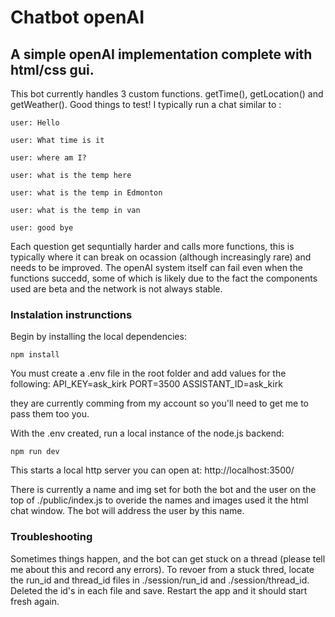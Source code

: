 # Chatbot openAI
## A simple openAI implementation complete with html/css gui.

This bot currently handles 3 custom  functions. getTime(), getLocation() and getWeather(). Good things to test! I typically run a chat similar to :

```
user: Hello

user: What time is it

user: where am I?

user: what is the temp here

user: what is the temp in Edmonton

user: what is the temp in van

user: good bye
```

Each question get sequntially harder and calls more functions, this is typically where it can break on ocassion (although increasingly rare) and needs to be improved. The openAI system itself can fail even when the functions succedd, some of which is likely due to the fact the components used are beta and the network is not always stable.

### Instalation instrunctions

Begin by installing the local dependencies:
```
npm install
```

You must create a .env file in the root folder and add values for the following:
API_KEY=ask_kirk
PORT=3500
ASSISTANT_ID=ask_kirk

they are currently comming from my account so you'll need to get me to pass them too you.


With the .env created, run a local instance of the node.js backend:
```
npm run dev
```

This starts a local http server you can open at: http://localhost:3500/


There is currently a name and img set for both the bot and the user on the top of ./public/index.js to overide the names and images used it the html chat window. The bot will address the user by this name.


### Troubleshooting

Sometimes things happen, and the bot can get stuck on a thread (please tell me about this and record any errors). To revoer from a stuck thred, locate the run_id and thread_id files in ./session/run_id and ./session/thread_id. Deleted the id's in each file and save. Restart the app and it should start fresh again.
